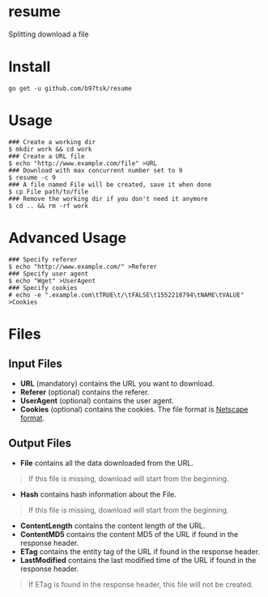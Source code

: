 # resume
Splitting download a file

# Install
```
go get -u github.com/b97tsk/resume
```

# Usage
```
### Create a working dir
$ mkdir work && cd work
### Create a URL file
$ echo "http://www.example.com/file" >URL
### Download with max concurrent number set to 9
$ resume -c 9
### A file named File will be created, save it when done
$ cp File path/to/file
### Remove the working dir if you don't need it anymore
$ cd .. && rm -rf work
```

# Advanced Usage
```
### Specify referer
$ echo "http://www.example.com/" >Referer
### Specify user agent
$ echo "Wget" >UserAgent
### Specify cookies
# echo -e ".example.com\tTRUE\t/\tFALSE\t1552218794\tNAME\tVALUE" >Cookies
```

# Files
## Input Files
- **URL** (mandatory) contains the URL you want to download.
- **Referer** (optional) contains the referer.
- **UserAgent** (optional) contains the user agent.
- **Cookies** (optional) contains the cookies. The file format is [Netscape format](https://unix.stackexchange.com/a/210282).
## Output Files
- **File** contains all the data downloaded from the URL.
> If this file is missing, download will start from the beginning.
- **Hash** contains hash information about the File.
> If this file is missing, download will start from the beginning.
- **ContentLength** contains the content length of the URL.
- **ContentMD5** contains the content MD5 of the URL if found in the response header.
- **ETag** contains the entity tag of the URL if found in the response header.
- **LastModified** contains the last modified time of the URL if found in the response header.
> If ETag is found in the response header, this file will not be created.

